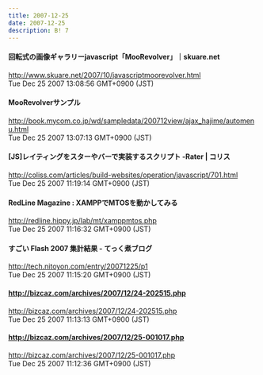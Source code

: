 ```yaml
---
title: 2007-12-25
date: 2007-12-25
description: B! 7
---
```


#### 回転式の画像ギャラリーjavascript「MooRevolver」｜skuare.net
http://www.skuare.net/2007/10/javascriptmoorevolver.html<br>
Tue Dec 25 2007 13:08:56 GMT+0900 (JST)<br>


#### MooRevolverサンプル
http://book.mycom.co.jp/wd/sampledata/200712view/ajax_hajime/automenu.html<br>
Tue Dec 25 2007 13:07:13 GMT+0900 (JST)<br>


####   [JS]レイティングをスターやバーで実装するスクリプト -Rater | コリス
http://coliss.com/articles/build-websites/operation/javascript/701.html<br>
Tue Dec 25 2007 11:19:14 GMT+0900 (JST)<br>


#### RedLine Magazine : XAMPPでMTOSを動かしてみる
http://redline.hippy.jp/lab/mt/xamppmtos.php<br>
Tue Dec 25 2007 11:16:32 GMT+0900 (JST)<br>


#### すごい Flash 2007 集計結果 - てっく煮ブログ
http://tech.nitoyon.com/entry/20071225/p1<br>
Tue Dec 25 2007 11:15:20 GMT+0900 (JST)<br>


#### http://bizcaz.com/archives/2007/12/24-202515.php
http://bizcaz.com/archives/2007/12/24-202515.php<br>
Tue Dec 25 2007 11:13:13 GMT+0900 (JST)<br>


#### http://bizcaz.com/archives/2007/12/25-001017.php
http://bizcaz.com/archives/2007/12/25-001017.php<br>
Tue Dec 25 2007 11:12:36 GMT+0900 (JST)<br>


